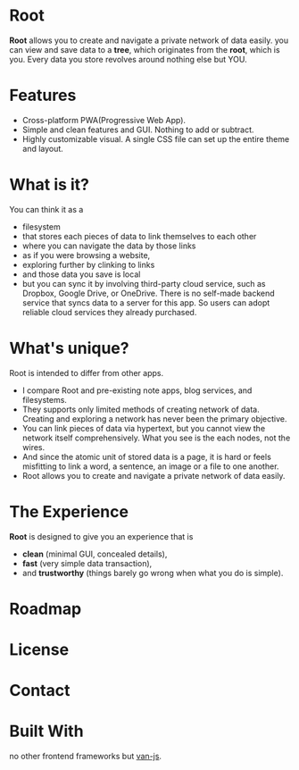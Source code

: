 # Root
**Root** allows you to create and navigate a private network of data easily.
you can view and save data to a **tree**, which originates from the **root**, which is you.
Every data you store revolves around nothing else but YOU.

# Features
* Cross-platform PWA(Progressive Web App).
* Simple and clean features and GUI. Nothing to add or subtract.
* Highly customizable visual. A single CSS file can set up the entire theme and layout.

# What is it?
You can think it as a 
* filesystem
* that stores each pieces of data to link themselves to each other
* where you can navigate the data by those links
* as if you were browsing a website, 
* exploring further by clinking to links
* and those data you save is local
* but you can sync it by involving third-party cloud service, such as Dropbox, Google Drive, or OneDrive.
There is no self-made backend service that syncs data to a server for this app. So users can adopt reliable cloud services they already purchased.

# What's unique?
Root is intended to differ from other apps.
* I compare Root and pre-existing note apps, blog services, and filesystems.
* They supports only limited methods of creating network of data. Creating and exploring a network has never been the primary objective.
* You can link pieces of data via hypertext, but you cannot view the network itself comprehensively. What you see is the each nodes, not the wires.
* And since the atomic unit of stored data is a page, it is hard or feels misfitting to link a word, a sentence, an image or a file to one another.
* Root allows you to create and navigate a private network of data easily.

# The Experience 
**Root** is designed to give you an experience that is
* **clean** (minimal GUI, concealed details),
* **fast** (very simple data transaction),
* and **trustworthy** (things barely go wrong when what you do is simple).

# Roadmap

# License

# Contact

# Built With
no other frontend frameworks but [van-js](https://github.com/vanjs-org/van).
